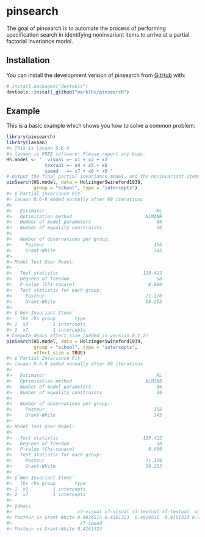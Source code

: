 
<!-- README.md is generated from README.Rmd. Please edit that file -->

# pinsearch

<!-- badges: start -->
<!-- badges: end -->

The goal of pinsearch is to automate the process of performing
specification search in identifying noninvariant items to arrive at a
partial factorial invariance model.

## Installation

<!-- You can install the released version of pinsearch from [CRAN](https://CRAN.R-project.org) with: -->
<!-- ``` r -->
<!-- install.packages("pinsearch") -->
<!-- ``` -->
<!-- And the development version from [GitHub](https://github.com/) with: -->

You can install the development version of pinsearch from
[GitHub](https://github.com/) with:

``` r
# install.packages("devtools")
devtools::install_github("marklhc/pinsearch")
```

## Example

This is a basic example which shows you how to solve a common problem:

``` r
library(pinsearch)
library(lavaan)
#> This is lavaan 0.6-9
#> lavaan is FREE software! Please report any bugs.
HS.model <- '  visual =~ x1 + x2 + x3
              textual =~ x4 + x5 + x6
              speed   =~ x7 + x8 + x9 '
# Output the final partial invariance model, and the noninvariant items
pinSearch(HS.model, data = HolzingerSwineford1939, 
          group = "school", type = "intercepts")
#> $`Partial Invariance Fit`
#> lavaan 0.6-9 ended normally after 69 iterations
#> 
#>   Estimator                                         ML
#>   Optimization method                           NLMINB
#>   Number of model parameters                        66
#>   Number of equality constraints                    16
#>                                                       
#>   Number of observations per group:                   
#>     Pasteur                                        156
#>     Grant-White                                    145
#>                                                       
#> Model Test User Model:
#>                                                       
#>   Test statistic                               129.422
#>   Degrees of freedom                                58
#>   P-value (Chi-square)                           0.000
#>   Test statistic for each group:
#>     Pasteur                                     71.170
#>     Grant-White                                 58.253
#> 
#> $`Non-Invariant Items`
#>   lhs rhs group       type
#> 1  x3         1 intercepts
#> 2  x7         1 intercepts
# Compute dmacs effect size (added in version 0.1.2)
pinSearch(HS.model, data = HolzingerSwineford1939, 
          group = "school", type = "intercepts",
          effect_size = TRUE)
#> $`Partial Invariance Fit`
#> lavaan 0.6-9 ended normally after 69 iterations
#> 
#>   Estimator                                         ML
#>   Optimization method                           NLMINB
#>   Number of model parameters                        66
#>   Number of equality constraints                    16
#>                                                       
#>   Number of observations per group:                   
#>     Pasteur                                        156
#>     Grant-White                                    145
#>                                                       
#> Model Test User Model:
#>                                                       
#>   Test statistic                               129.422
#>   Degrees of freedom                                58
#>   P-value (Chi-square)                           0.000
#>   Test statistic for each group:
#>     Pasteur                                     71.170
#>     Grant-White                                 58.253
#> 
#> $`Non-Invariant Items`
#>   lhs rhs group       type
#> 1  x3         1 intercepts
#> 2  x7         1 intercepts
#> 
#> $dmacs
#>                        x3-visual x7-visual x3-textual x7-textual  x3-speed
#> Pasteur vs Grant-White 0.4824515 0.4161323  0.4824515  0.4161323 0.4824515
#>                         x7-speed
#> Pasteur vs Grant-White 0.4161323
```
